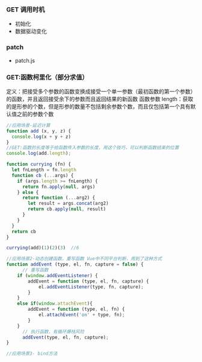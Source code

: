 ### GET 调用时机
- 初始化
- 数据驱动变化

### patch
- patch.js

### GET:函数柯里化（部分求值）
定义：把接受多个参数的函数变换成接受一个单一参数（最初函数的第一个参数）的函数，并且返回接受余下的参数而且返回结果的新函数
函数参数 length：获取的是形参的个数，但是形参的数量不包括剩余参数个数，而且仅包括第一个具有默认值之前的参数个数
```javascript
//应用场景-延迟计算
function add (x, y, z) {
  console.log(x + y + z)
}
//GET:函数的长度等于给函数传入参数的长度，用这个技巧，可以判断函数结束的位置
console.log(add.length);

function currying (fn) {
  let fnLength = fn.length
  function cb (...args) {
    if (args.length >= fnLength) {
      return fn.apply(null, args)
    } else {
      return function (...arg2) {
        let result = args.concat(arg2)
        return cb.apply(null, result)
      }
    }
  }
  return cb
}

currying(add)(1)(2)(3)  //6

//应用场景2-动态创建函数，重写函数 Vue中不同平台判断，用到了这种方式
function addEvent (type, el, fn, capture = false) {
      // 重写函数
    if (window.addEventListener) {
        addEvent = function (type, el, fn, capture) {
            el.addEventListener(type, fn, capture);
        }
    }
    else if(window.attachEvent){
        addEvent = function (type, el, fn) {
            el.attachEvent('on' + type, fn);
        }
    }
      // 执行函数，有循环爆栈风险
      addEvent(type, el, fn, capture); 
}

//应用场景3- bind方法
```
